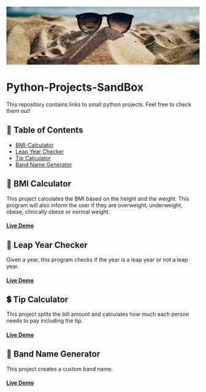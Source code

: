 ![](https://github.com/nareshribabu/Python-Projects-SandBox/blob/main/sandboxPic.jpg)
# Python-Projects-SandBox
This repository contains links to small python projects. Feel free to check them out!

## 📝 Table of Contents
- [BMI-Calculator](https://github.com/nareshribabu/Python-Projects-SandBox/blob/main/README.md#-bmi-calculator)
- [Leap Year Checker]()
- [Tip Calculator](https://github.com/nareshribabu/Python-Projects-SandBox#-tip-calculator)
- [Band Name Generator](https://github.com/nareshribabu/Python-Projects-SandBox#-band-name-generator)

## 💪 BMI Calculator
This project calculates the BMI based on the height and the weight. This program will also inform the user if they are overweight, underweight, obese, clinically obese or normal weight.
#### [Live Demo](https://repl.it/@DollyShah1/BMI-Calculator?embed=1&output=1#main.py)

## 📆 Leap Year Checker
Given a year, this program checks if the year is a leap year or not a leap year.
#### [Live Demo](https://repl.it/@DollyShah1/Leap-Year-Checker?embed=1&output=1#main.py)

## 💲 Tip Calculator
This project splits the bill amount and calculates how much each person needs to pay including the tip.
#### [Live Demo](https://repl.it/@DollyShah1/tip-calculator?embed=1&output=1#main.py)

## 🎸 Band Name Generator
This project creates a custom band name.
#### [Live Demo](https://repl.it/@DollyShah1/band-name-generator?embed=1&output=1#main.py)
